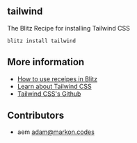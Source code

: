 ## tailwind

The Blitz Recipe for installing Tailwind CSS
```
blitz install tailwind
```

## More information

- [How to use receipes in Blitz](https://blitzjs.com/docs/using-recipes)
- [Learn about Tailwind CSS](https://tailwindcss.com/)
- [Tailwind CSS's Github](https://github.com/tailwindlabs/tailwindcss)

## Contributors

- aem <adam@markon.codes>
